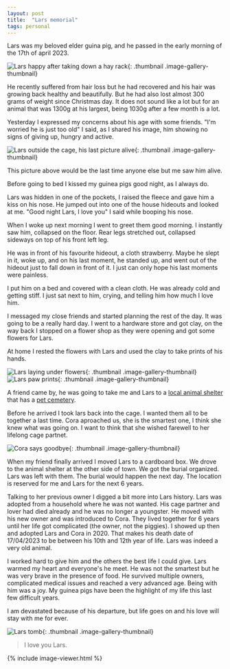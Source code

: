 ```yaml
---
layout: post
title:  "Lars memorial"
tags: personal
---
```


Lars was my beloved elder guina pig, and he passed in the early morning of the 17th of april 2023.

![Lars happy after taking down a hay rack](/assets/images/blog/2023-04-18-lars-memorial/lars1.jpg){: .thumbnail .image-gallery-thumbnail}

He recently suffered from hair loss but he had recovered and his hair was growing back healthy and beautifully. But he had also lost almost 300 grams of weight since Christmas day. It does not sound like a lot but for an animal that was 1300g at his largest, being 1030g after a few month is a lot.

Yesterday I expressed my concerns about his age with some friends.
"I'm worried he is just too old" I said, as I shared his image, him showing no signs of giving up, hungry and active.

![Lars outside the cage, his last picture alive](/assets/images/blog/2023-04-18-lars-memorial/lars2.jpg){: .thumbnail .image-gallery-thumbnail}

This picture above would be the last time anyone else but me saw him alive.

Before going to bed I kissed my guinea pigs good night, as I always do.

Lars was hidden in one of the pockets, I raised the fleece and gave him a kiss on his nose. He jumped out into one of the house hideouts and looked at me. "Good night Lars, I love you" I said while booping his nose.

When I woke up next morning I went to greet them good morning. I instantly saw him, collapsed on the floor.
Rear legs stretched out, collapsed sideways on top of his front left leg.

He was in front of his favourite hideout, a cloth strawberry. Maybe he slept in it, woke up, and on his last moment, he standed up, and went out of the hideout just to fall down in front of it.
I just can only hope his last moments were painless.

I put him on a bed and covered with a clean cloth. He was already cold and getting stiff.
I just sat next to him, crying, and telling him how much I love him.

I messaged my close friends and started planning the rest of the day. It was going to be a really hard day.
I went to a hardware store and got clay, on the way back I stopped on a flower shop as they were opening and got some flowers for Lars.


At home I rested the flowers with Lars and used the clay to take prints of his hands.

![Lars laying under flowers](/assets/images/blog/2023-04-18-lars-memorial/lars3.jpg){: .thumbnail .image-gallery-thumbnail}
![Lars paw prints](/assets/images/blog/2023-04-18-lars-memorial/lars4.jpg){: .thumbnail .image-gallery-thumbnail}


A friend came by, he was going to take me and Lars to a [local animal shelter](https://www.tierheim-karlsruhe.de/) that has a [pet cemetery](https://www.tierheim-karlsruhe.de/tierfriedhof/).  

Before he arrived I took lars back into the cage. I wanted them all to be together a last time. Cora aproached us, she is the smartest one, I think she knew what was going on. I want to think that she wished farewell to her lifelong cage partnet.

![Cora says goodbye](/assets/images/blog/2023-04-18-lars-memorial/lars5.jpg){: .thumbnail .image-gallery-thumbnail}

When my friend finally arrived I moved Lars to a cardboard box. We drove to the animal shelter at the other side of town.
We got the burial organized. Lars was left with them. The burial would happen the next day. The location is reserved for me and Lars for the next 6 years.

Talking to her previous owner I digged a bit more into Lars history. 
Lars was adopted from a household where he was not wanted. His cage partner and lover had died already and he was no longer a youngster. 
He moved with his new owner and was introduced to Cora.
They lived together for 6 years until her life got complicated (the owner, not the piggies). 
I showed up then and adopted Lars and Cora in 2020. That makes his death date of 17/04/2023 to be between his 10th and 12th year of life. Lars was indeed a very old animal. 

I worked hard to give him and the others the best life I could give. 
Lars warmed my heart and everyone's he meet. 
He was not the smartest but he was very brave in the presence of food.
He survived  multiple owners, complicated medical issues and reached a very advanced age. 
Being with him was a joy.
My guinea pigs have been the highlight of my life this last few difficult years. 

I am devastated because of his departure, but life goes on and his love will stay with me for ever.

![Lars tomb](/assets/images/blog/2023-04-18-lars-memorial/lars6.jpg){: .thumbnail .image-gallery-thumbnail}

> I love you Lars.

{% include image-viewer.html %}
